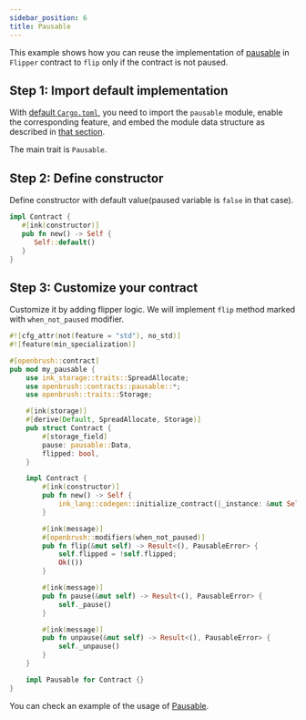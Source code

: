 ```yaml
---
sidebar_position: 6
title: Pausable
---
```


This example shows how you can reuse the implementation of
[pausable](https://github.com/Supercolony-net/openbrush-contracts/tree/main/contracts/src/security/pausable) in `Flipper` contract to `flip` only if the contract is not paused.

## Step 1: Import default implementation

With [default `Cargo.toml`](/smart-contracts/overview#the-default-toml-of-your-project-with-openbrush),
you need to import the `pausable` module, enable the corresponding feature, and embed the module data structure
as described in [that section](/smart-contracts/overview#reuse-implementation-of-traits-from-openbrush).

The main trait is `Pausable`.

## Step 2: Define constructor

Define constructor with default value(paused variable is `false` in that case).

```rust
impl Contract {
   #[ink(constructor)]
   pub fn new() -> Self {
      Self::default()
   }
}
```

## Step 3: Customize your contract

Customize it by adding flipper logic. We will implement `flip` method marked with `when_not_paused` modifier.

```rust
#![cfg_attr(not(feature = "std"), no_std)]
#![feature(min_specialization)]

#[openbrush::contract]
pub mod my_pausable {
    use ink_storage::traits::SpreadAllocate;
    use openbrush::contracts::pausable::*;
    use openbrush::traits::Storage;

    #[ink(storage)]
    #[derive(Default, SpreadAllocate, Storage)]
    pub struct Contract {
        #[storage_field]
        pause: pausable::Data,
        flipped: bool,
    }

    impl Contract {
        #[ink(constructor)]
        pub fn new() -> Self {
            ink_lang::codegen::initialize_contract(|_instance: &mut Self| {})
        }

        #[ink(message)]
        #[openbrush::modifiers(when_not_paused)]
        pub fn flip(&mut self) -> Result<(), PausableError> {
            self.flipped = !self.flipped;
            Ok(())
        }

        #[ink(message)]
        pub fn pause(&mut self) -> Result<(), PausableError> {
            self._pause()
        }

        #[ink(message)]
        pub fn unpause(&mut self) -> Result<(), PausableError> {
            self._unpause()
        }
    }

    impl Pausable for Contract {}
}
```

You can check an example of the usage of [Pausable](https://github.com/Supercolony-net/openbrush-contracts/tree/main/examples/pausable).
